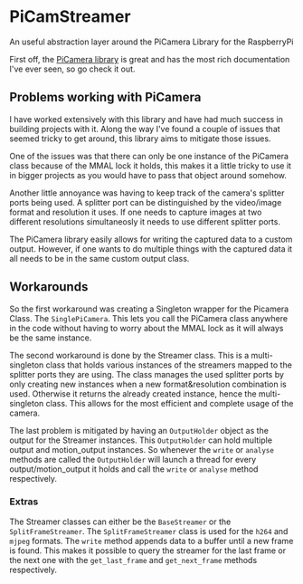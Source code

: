 # PiCamStreamer
An useful abstraction layer around the PiCamera Library for the RaspberryPi

First off, the [PiCamera library](https://github.com/waveform80/picamera) is great and has the most rich documentation I've ever seen, so go check it out.

## Problems working with PiCamera

I have worked extensively with this library and have had much success in building projects with it.
Along the way I've found a couple of issues that seemed tricky to get around, this library aims to mitigate those issues.

One of the issues was that there can only be one instance of the PiCamera class because of the MMAL lock it holds,
this makes it a little tricky to use it in bigger projects as you would have to pass that object around somehow.

Another little annoyance was having to keep track of the camera's splitter ports being used.
A splitter port can be distinguished by the video/image format and resolution it uses.
If one needs to capture images at two different resolutions simultaneosly it needs to use different splitter ports.

The PiCamera library easily allows for writing the captured data to a custom output.
However, if one wants to do multiple things with the captured data it all needs to be in the same custom output class.

## Workarounds

So the first workaround was creating a Singleton wrapper for the Picamera Class. The ```SinglePiCamera```.
This lets you call the PiCamera class anywhere in the code without having to worry about the MMAL lock as it will always be the same instance.

The second workaround is done by the Streamer class.
This is a multi-singleton class that holds various instances of the streamers mapped to the splitter ports they are using.
The class manages the used splitter ports by only creating new instances when a new format&resolution combination is used.
Otherwise it returns the already created instance, hence the multi-singleton class.
This allows for the most efficient and complete usage of the camera.

The last problem is mitigated by having an ```OutputHolder``` object as the output for the Streamer instances.
This ```OutputHolder``` can hold multiple output and motion_output instances. So whenever the ```write``` or ```analyse``` 
methods are called the ```OutputHolder``` will launch a thread for every output/motion_output it holds and call the ```write``` or ```analyse``` method respectively.

### Extras

The Streamer classes can either be the ```BaseStreamer``` or the ```SplitFrameStreamer```.
The ```SplitFrameStreamer``` class is used for the ```h264``` and ```mjpeg``` formats.
The ```write``` method appends data to a buffer until a new frame is found.
This makes it possible to query the streamer for the last frame or the next one with the ```get_last_frame``` and ```get_next_frame``` methods respectively.
